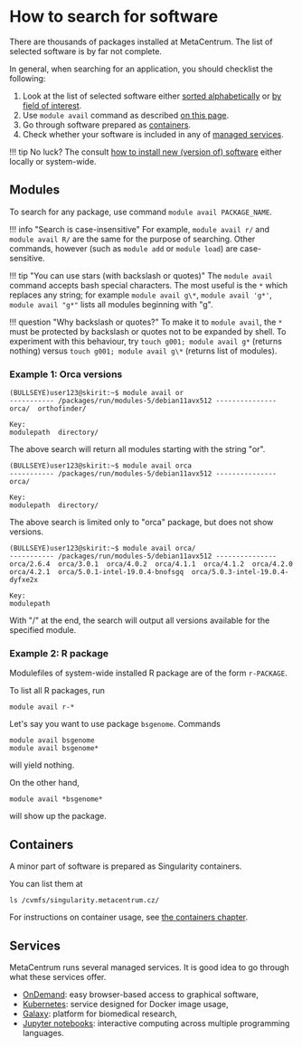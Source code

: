 # How to search for software

There are thousands of packages installed at MetaCentrum. The list of selected software is by far not complete.

In general, when searching for an application, you should checklist the following:

1. Look at the list of selected software either [sorted alphabetically](/software/alphabet/) or [by field of interest](/software/sw-list/amber).
2. Use `module avail` command as described [on this page](#modules).
3. Go through software prepared as [containers](#containers).
4. Check whether your software is included in any of [managed services](#services).

!!! tip 
    No luck? The consult [how to install new (version of) software](http://localhost:8080/software/install-software/#general-options) either locally or system-wide.

## Modules

To search for any package, use command `module avail PACKAGE_NAME`.

!!! info "Search is case-insensitive"
    For example, `module avail r/` and `module avail R/` are the same for the purpose of searching. Other commands, however (such as `module add` or `module load`) are case-sensitive.

!!! tip "You can use stars (with backslash or quotes)"
    The `module avail` command accepts bash special characters. The most useful is the `*` which replaces any string; for example `module avail g\*`, `module avail 'g*'`, `module avail "g*"` lists all modules beginning with "g".

!!! question "Why backslash or quotes?"
    To make it to `module avail`, the `*` must be protected by backslash or quotes not to be expanded by shell. To experiment with this behaviour, try `touch g001; module avail g*` (returns nothing) versus `touch g001; module avail g\*` (returns list of modules).

### Example 1: Orca versions

```
(BULLSEYE)user123@skirit:~$ module avail or
----------- /packages/run/modules-5/debian11avx512 ---------------
orca/  orthofinder/  

Key:
modulepath  directory/ 
```
The above search will return all modules starting with the string "or".

```
(BULLSEYE)user123@skirit:~$ module avail orca
----------- /packages/run/modules-5/debian11avx512 ---------------
orca/  

Key:
modulepath  directory/  
```
The above search is limited only to "orca" package, but does not show versions.

```
(BULLSEYE)user123@skirit:~$ module avail orca/
----------- /packages/run/modules-5/debian11avx512 ---------------
orca/2.6.4  orca/3.0.1  orca/4.0.2  orca/4.1.1  orca/4.1.2  orca/4.2.0  orca/4.2.1  orca/5.0.1-intel-19.0.4-bnofsgq  orca/5.0.3-intel-19.0.4-dyfxe2x  

Key:
modulepath  
```
With "/" at the end, the search will output all versions available for the specified module.

### Example 2: R package

Modulefiles of system-wide installed R package are of the form `r-PACKAGE`.

To list all R packages, run

    module avail r-*

Let's say you want to use package `bsgenome`. Commands

    module avail bsgenome
    module avail bsgenome*

will yield nothing.

On the other hand,

    module avail *bsgenome*

will show up the package.

## Containers

A minor part of software is prepared as Singularity containers.

You can list them at

    ls /cvmfs/singularity.metacentrum.cz/

For instructions on container usage, see [the containers chapter](/software/containers).

## Services

MetaCentrum runs several managed services. It is good idea to go through what these services offer.

- [OnDemand](/software/services/ondemand): easy browser-based access to graphical software,
- [Kubernetes](/software/services/kubernetes): service designed for Docker image usage,
- [Galaxy](/software/services/galaxy): platform for biomedical research,
- [Jupyter notebooks](/software/services/jupyter): interactive computing across multiple programming languages.
